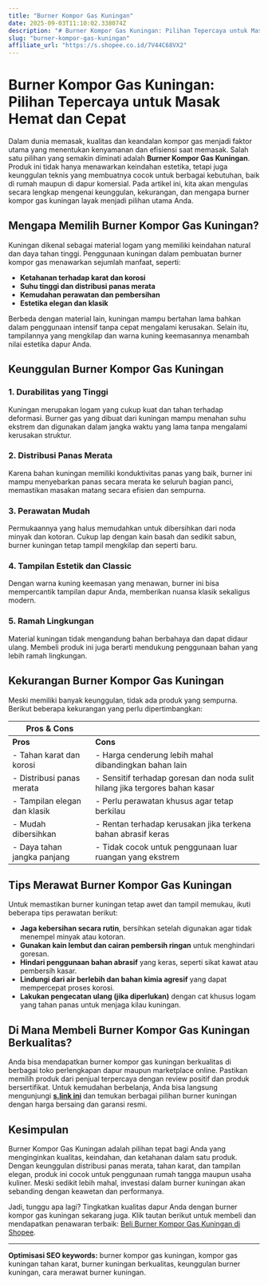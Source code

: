 ```yaml
---
title: "Burner Kompor Gas Kuningan"
date: 2025-09-03T11:10:02.338074Z
description: "# Burner Kompor Gas Kuningan: Pilihan Tepercaya untuk Masak Hemat dan Cepat..."
slug: "burner-kompor-gas-kuningan"
affiliate_url: "https://s.shopee.co.id/7V44C68VX2"
---
```

# Burner Kompor Gas Kuningan: Pilihan Tepercaya untuk Masak Hemat dan Cepat

Dalam dunia memasak, kualitas dan keandalan kompor gas menjadi faktor utama yang menentukan kenyamanan dan efisiensi saat memasak. Salah satu pilihan yang semakin diminati adalah **Burner Kompor Gas Kuningan**. Produk ini tidak hanya menawarkan keindahan estetika, tetapi juga keunggulan teknis yang membuatnya cocok untuk berbagai kebutuhan, baik di rumah maupun di dapur komersial. Pada artikel ini, kita akan mengulas secara lengkap mengenai keunggulan, kekurangan, dan mengapa burner kompor gas kuningan layak menjadi pilihan utama Anda.

## Mengapa Memilih Burner Kompor Gas Kuningan?

Kuningan dikenal sebagai material logam yang memiliki keindahan natural dan daya tahan tinggi. Penggunaan kuningan dalam pembuatan burner kompor gas menawarkan sejumlah manfaat, seperti:

- **Ketahanan terhadap karat dan korosi**  
- **Suhu tinggi dan distribusi panas merata**  
- **Kemudahan perawatan dan pembersihan**  
- **Estetika elegan dan klasik**  

Berbeda dengan material lain, kuningan mampu bertahan lama bahkan dalam penggunaan intensif tanpa cepat mengalami kerusakan. Selain itu, tampilannya yang mengkilap dan warna kuning keemasannya menambah nilai estetika dapur Anda.

## Keunggulan Burner Kompor Gas Kuningan

### 1. Durabilitas yang Tinggi

Kuningan merupakan logam yang cukup kuat dan tahan terhadap deformasi. Burner gas yang dibuat dari kuningan mampu menahan suhu ekstrem dan digunakan dalam jangka waktu yang lama tanpa mengalami kerusakan struktur.

### 2. Distribusi Panas Merata

Karena bahan kuningan memiliki konduktivitas panas yang baik, burner ini mampu menyebarkan panas secara merata ke seluruh bagian panci, memastikan masakan matang secara efisien dan sempurna.

### 3. Perawatan Mudah

Permukaannya yang halus memudahkan untuk dibersihkan dari noda minyak dan kotoran. Cukup lap dengan kain basah dan sedikit sabun, burner kuningan tetap tampil mengkilap dan seperti baru.

### 4. Tampilan Estetik dan Classic

Dengan warna kuning keemasan yang menawan, burner ini bisa mempercantik tampilan dapur Anda, memberikan nuansa klasik sekaligus modern.

### 5. Ramah Lingkungan

Material kuningan tidak mengandung bahan berbahaya dan dapat didaur ulang. Membeli produk ini juga berarti mendukung penggunaan bahan yang lebih ramah lingkungan.

## Kekurangan Burner Kompor Gas Kuningan

Meski memiliki banyak keunggulan, tidak ada produk yang sempurna. Berikut beberapa kekurangan yang perlu dipertimbangkan:

| **Pros & Cons** |                                                |
|-----------------|------------------------------------------------|
| **Pros**      | **Cons**                                      |
| - Tahan karat dan korosi | - Harga cenderung lebih mahal dibandingkan bahan lain |
| - Distribusi panas merata | - Sensitif terhadap goresan dan noda sulit hilang jika tergores bahan kasar |
| - Tampilan elegan dan klasik | - Perlu perawatan khusus agar tetap berkilau |
| - Mudah dibersihkan | - Rentan terhadap kerusakan jika terkena bahan abrasif keras |
| - Daya tahan jangka panjang | - Tidak cocok untuk penggunaan luar ruangan yang ekstrem |

## Tips Merawat Burner Kompor Gas Kuningan

Untuk memastikan burner kuningan tetap awet dan tampil memukau, ikuti beberapa tips perawatan berikut:

- **Jaga kebersihan secara rutin**, bersihkan setelah digunakan agar tidak menempel minyak atau kotoran.
- **Gunakan kain lembut dan cairan pembersih ringan** untuk menghindari goresan.
- **Hindari penggunaan bahan abrasif** yang keras, seperti sikat kawat atau pembersih kasar.
- **Lindungi dari air berlebih dan bahan kimia agresif** yang dapat mempercepat proses korosi.
- **Lakukan pengecatan ulang (jika diperlukan)** dengan cat khusus logam yang tahan panas untuk menjaga kilau kuningan.

## Di Mana Membeli Burner Kompor Gas Kuningan Berkualitas?

Anda bisa mendapatkan burner kompor gas kuningan berkualitas di berbagai toko perlengkapan dapur maupun marketplace online. Pastikan memilih produk dari penjual terpercaya dengan review positif dan produk bersertifikat. Untuk kemudahan berbelanja, Anda bisa langsung mengunjungi **[s.link ini](https://s.shopee.co.id/7V44C68VX2)** dan temukan berbagai pilihan burner kuningan dengan harga bersaing dan garansi resmi.

## Kesimpulan

Burner Kompor Gas Kuningan adalah pilihan tepat bagi Anda yang menginginkan kualitas, keindahan, dan ketahanan dalam satu produk. Dengan keunggulan distribusi panas merata, tahan karat, dan tampilan elegan, produk ini cocok untuk penggunaan rumah tangga maupun usaha kuliner. Meski sedikit lebih mahal, investasi dalam burner kuningan akan sebanding dengan keawetan dan performanya.

Jadi, tunggu apa lagi? Tingkatkan kualitas dapur Anda dengan burner kompor gas kuningan sekarang juga. Klik tautan berikut untuk membeli dan mendapatkan penawaran terbaik: [Beli Burner Kompor Gas Kuningan di Shopee](https://s.shopee.co.id/7V44C68VX2).

---

**Optimisasi SEO keywords:** burner kompor gas kuningan, kompor gas kuningan tahan karat, burner kuningan berkualitas, keunggulan burner kuningan, cara merawat burner kuningan.